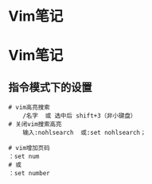 # Vim笔记


# Vim笔记

## 指令模式下的设置

```shell
# vim高亮搜索
	/名字  或 选中后 shift+3（非小键盘）
# 关闭vim搜索高亮
	输入:nohlsearch  或:set nohlsearch；

# vim增加页码
：set num
# 或 
：set number
```


